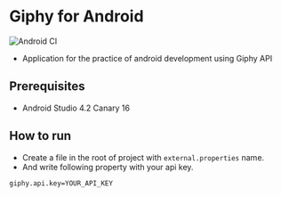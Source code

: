 # Giphy for Android
![Android CI](https://github.com/hide1202/Giphy-Android/workflows/Android%20CI/badge.svg?branch=develop)

- Application for the practice of android development using Giphy API

## Prerequisites
- Android Studio 4.2 Canary 16

## How to run
- Create a file in the root of project with `external.properties` name.
- And write following property with your api key.

```
giphy.api.key=YOUR_API_KEY
```

